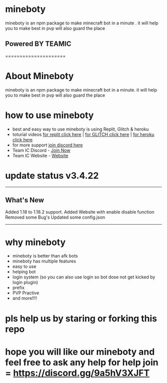 mineboty
========

mineboty is an npm package to make minecraft bot in a minute .
it will help you to make best in pvp will also guard the place
## Powered BY TEAMIC
  =====================

# About Mineboty 

mineboty is an npm package to make minecraft bot in a minute.
it will help you to make best in pvp will also guard the place


# how to use mineboty

- best and easy way to use mineboty is using Replit, Glitch & heroku 
- toturial videos [for replit click here](https://www.youtube.com/watch?v=WZwroM4NdBU&t=0s)   |   [for GLITCH click here](https://www.youtube.com/watch?v=6sPwCrHFYCY) | [for heroku click here](https://www.youtube.com/watch?v=YMVFHtkmSzg)
- for more support [join discord here](https://discord.gg/8bM62csKYd)
- Team IC Discord - [Join Now](https://discord.gg/teamic)
- Team IC Website - [Website](https://teamic.ml)


# update status v3.4.22

- - - - - - - - - - - - - - - - - - - - - - - - - - - - - - - - - - - - - - - - -
## What's New
Added 1.18 to 1.18.2 support.
Added Website with enable disable function
Removed some Bug's
Updated some config.json
- - - - - - - - - - - - - - - - - - - - - - - - - - - - - - - - - - - - - - - - -


# why mineboty
- mineboty is better than afk bots
- mineboty has multiple features
- easy to use
- helping bot
- login system (so you can also use login so bot dose not get kicked by login plugin)
- prefix
- PVP Practive
- and more!!!!


# pls help us by staring or forking this repo 

# hope you will like our mineboty and feel free to ask any help for help join = https://discord.gg/9a5hV3XJFT
